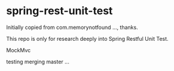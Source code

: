 # spring-rest-unit-test

Initially copied from com.memorynotfound ..., thanks.

This repo is only for research deeply into Spring Restful Unit Test.

MockMvc

testing merging master ...


